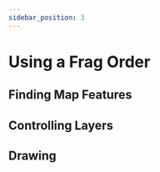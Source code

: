 ```yaml
---
sidebar_position: 3
---
```


# Using a Frag Order

## Finding Map Features

## Controlling Layers

## Drawing



